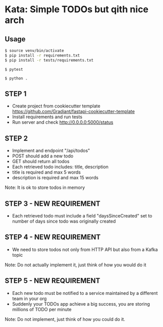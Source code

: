 # Kata: Simple TODOs but qith nice arch

## Usage

```bash
$ source venv/bin/activate
$ pip install -r requirements.txt
$ pip install -r tests/requirements.txt
```

```
$ pytest
```

```
$ python .
```

## STEP 1

* Create project from cookiecutter template https://github.com/Gradiant/fastapi-cookiecutter-template
* Install requirements and run tests 
* Run server and check http://0.0.0.0:5000/status

## STEP 2 

* Implement and endpoint "/api/todos"
* POST should add a new todo
* GET should return all todos
* Each retrieved todo includes: title, description
* title is required and max 5 words
* description is required and max 15 words

Note: It is ok to store todos in memory

## STEP 3 - NEW REQUIREMENT
* Each retrieved todo must include a field "daysSinceCreated" set to number of days since todo was originally created

## STEP 4 - NEW REQUIREMENT
* We need to store todos not only from HTTP API but also from a Kafka topic

Note: Do not actually implement it, just think of how you would do it 

## STEP 5 - NEW REQUIREMENT
* Each new todo must be notified to a service maintained by a different team in your org
* Suddenly your TODOs app achieve a big success, you are storing millions of TODO per minute

Note: Do not implement, just think of how you could do it.

